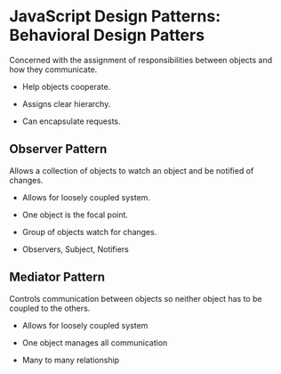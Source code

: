 # **JavaScript Design Patterns: Behavioral Design Patters**

Concerned with the assignment of responsibilities between objects and how they communicate.

- Help objects cooperate.

- Assigns clear hierarchy.

- Can encapsulate requests.

## **Observer Pattern**

Allows a collection of objects to watch an object and be notified of changes.

- Allows for loosely coupled system.

- One object is the focal point.

- Group of objects watch for changes.

- Observers, Subject, Notifiers

## **Mediator Pattern**

Controls communication between objects so neither object has to be coupled to the others.

- Allows for loosely coupled system

- One object manages all communication

- Many to many relationship